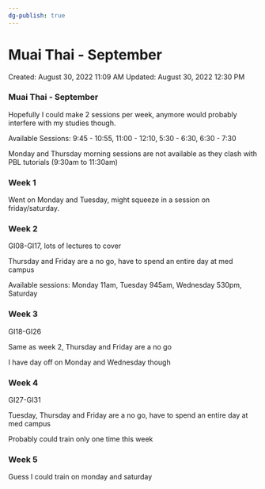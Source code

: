 ```yaml
---
dg-publish: true
---
```


# Muai Thai - September

Created: August 30, 2022 11:09 AM
Updated: August 30, 2022 12:30 PM

### Muai Thai - September

Hopefully I could make 2 sessions per week, anymore would probably interfere with my studies though.

Available Sessions: 9:45 - 10:55, 11:00 - 12:10, 5:30 - 6:30, 6:30 - 7:30

Monday and Thursday morning sessions are not available as they clash with PBL tutorials (9:30am to 11:30am)

### Week 1

Went on Monday and Tuesday, might squeeze in a session on friday/saturday.

### Week 2

GI08-GI17, lots of lectures to cover

Thursday and Friday are a no go, have to spend an entire day at med campus

Available sessions: Monday 11am, Tuesday 945am, Wednesday 530pm, Saturday

### Week 3

GI18-GI26

Same as week 2, Thursday and Friday are a no go

I have day off on Monday and Wednesday though

### Week 4

GI27-GI31

Tuesday, Thursday and Friday are a no go, have to spend an entire day at med campus

Probably could train only one time this week

### Week 5

Guess I could train on monday and saturday
